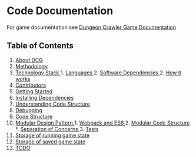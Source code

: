 # Code Documentation

For game documentation see [ Dungeon Crawler Game Documentation ]( http://notyoyoma.github.io/dcg )

## Table of Contents

1. [ About DCG ]( ./about.md )
  1. [ Methodology ]( ./about.md#methodology )
  2. [ Technology Stack ]( ./about.md#technology-stack )
    1. [ Languages ]( ./about.md#languages )
    2. [ Software Dependencies ]( ./about.md#software-dependencies )
    2. [ How it works ]( ./about.md#how-it-works )
  3. [ Contributors ]( ./about.md#contributors )
2. [ Getting Started ]( ./getting-started.md )
  1. [ Installing Dependencies ]( ./getting-started.md#installing-dependencies )
  2. [ Understanding Code Structure ]( ./getting-started.md#understanding-code-structure )
  3. [ Debugging ]( ./getting-started.md#debugging )
3. [ Code Structure ]( ./code-structure.md )
  1. [ Modular Design Pattern ]( ./code-structure.md#modular-design-pattern )
    1. [ Webpack and ES6 ]( ./code-structure.md#webpack-and-es6 )
    2. [ Modular Code Structure ]( ./code-structure.md#modular-code-structure )
      *. [ Separation of Concerns ]( ./code-structure.md#separation-of-concerns )
    3. [ Tests ]( ./code-structure.md#tests )
  3. [ Storage of running game state ]( ./code-structure.md#storage-running )
  3. [ Storage of saved game state ]( ./code-structure.md#storage-saved )
4. [ TODO ]( https://trello.com/b/EN1Yz3RI/dcg )

